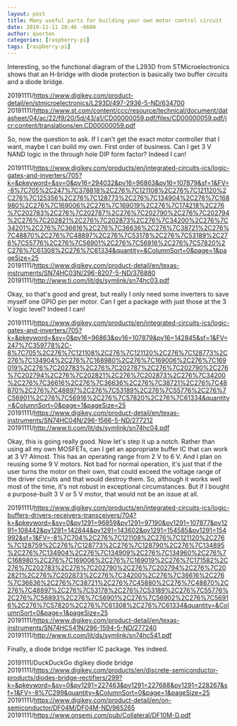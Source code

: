 ```yaml
---
layout: post
title: Many useful parts for building your own motor control circuit
date: 2019-11-11 20:46 -0600
author: quorten
categories: [raspberry-pi]
tags: [raspberry-pi]
---
```


Interesting, so the functional diagram of the L293D from
STMicroelectronics shows that an H-bridge with diode protection is
basically two buffer circuits and a diode bridge.

20191111/https://www.digikey.com/product-detail/en/stmicroelectronics/L293D/497-2936-5-ND/634700  
20191111/https://www.st.com/content/ccc/resource/technical/document/datasheet/04/ac/22/f9/20/5d/43/a1/CD00000059.pdf/files/CD00000059.pdf/jcr:content/translations/en.CD00000059.pdf

So, now the question to ask.  If I can't get the exact motor
controller that I want, maybe I can build my own.  First order of
business.  Can I get 3 V NAND logic in the through hole DIP form
factor?  Indeed I can!

<!-- more -->

20191111/https://www.digikey.com/products/en/integrated-circuits-ics/logic-gates-and-inverters/705?k=&pkeyword=&sv=0&pv16=294032&pv16=96863&pv16=107879&sf=1&FV=-8%7C705%2C247%7C378818%2C276%7C121108%2C276%7C121120%2C276%7C125356%2C276%7C128773%2C276%7C134904%2C276%7C168980%2C276%7C169006%2C276%7C169019%2C276%7C174218%2C276%7C202783%2C276%7C202787%2C276%7C202790%2C276%7C202794%2C276%7C202821%2C276%7C202873%2C276%7C34200%2C276%7C34201%2C276%7C36616%2C276%7C36636%2C276%7C38721%2C276%7C48870%2C276%7C48897%2C276%7C53178%2C276%7C53189%2C276%7C55776%2C276%7C56901%2C276%7C56916%2C276%7C57820%2C276%7C61308%2C276%7C61334&quantity=&ColumnSort=0&page=1&pageSize=25  
20191111/https://www.digikey.com/product-detail/en/texas-instruments/SN74HC03N/296-8207-5-ND/376880  
20191111/http://www.ti.com/lit/ds/symlink/sn74hc03.pdf

Okay, so that's good and great, but really I only need some inverters
to save myself one GPIO pin per motor.  Can I get a package with just
those at the 3 V logic level?  Indeed I can!

20191111/https://www.digikey.com/products/en/integrated-circuits-ics/logic-gates-and-inverters/705?k=&pkeyword=&sv=0&pv16=96863&pv16=107879&pv16=142845&sf=1&FV=247%7C359778%2C-8%7C705%2C276%7C121108%2C276%7C121120%2C276%7C128773%2C276%7C134904%2C276%7C168980%2C276%7C169006%2C276%7C169019%2C276%7C202783%2C276%7C202787%2C276%7C202790%2C276%7C202794%2C276%7C202821%2C276%7C202873%2C276%7C34200%2C276%7C36616%2C276%7C36636%2C276%7C38721%2C276%7C48870%2C276%7C48897%2C276%7C53189%2C276%7C55776%2C276%7C56901%2C276%7C56916%2C276%7C57820%2C276%7C61334&quantity=&ColumnSort=0&page=1&pageSize=25  
20191111/https://www.digikey.com/product-detail/en/texas-instruments/SN74HC04N/296-1566-5-ND/277212  
20191111/http://www.ti.com/lit/ds/symlink/sn74hc04.pdf

Okay, this is going really good.  Now let's step it up a notch.
Rather than using all my own MOSFETs, can I get an appropriate buffer
IC that can work at 3 V?  Almost.  This has an operating range from 2
V to 6 V.  And I plan on reusing some 9 V motors.  Not bad for normal
operation, it's just that if the user turns the motor on their own,
that could exceed the voltage range of the driver circuits and that
would destroy them.  So, although it works well most of the time, it's
not robust in exceptional circumstances.  But if I bought a
purpose-built 3 V or 5 V motor, that would not be an issue at all.

20191111/https://www.digikey.com/products/en/integrated-circuits-ics/logic-buffers-drivers-receivers-transceivers/704?k=&pkeyword=&sv=0&pv1291=96859&pv1291=97190&pv1291=107877&pv1291=108442&pv1291=142844&pv1291=143602&pv1291=154585&pv1291=154992&sf=1&FV=-8%7C704%2C276%7C121108%2C276%7C121120%2C276%7C128759%2C276%7C128773%2C276%7C128790%2C276%7C134895%2C276%7C134904%2C276%7C134909%2C276%7C134960%2C276%7C168980%2C276%7C169006%2C276%7C169019%2C276%7C171582%2C276%7C202783%2C276%7C202790%2C276%7C202794%2C276%7C202821%2C276%7C202873%2C276%7C34200%2C276%7C36616%2C276%7C36636%2C276%7C38721%2C276%7C45880%2C276%7C48870%2C276%7C48897%2C276%7C53178%2C276%7C53189%2C276%7C55776%2C276%7C56893%2C276%7C56901%2C276%7C56902%2C276%7C56916%2C276%7C57820%2C276%7C61308%2C276%7C61334&quantity=&ColumnSort=0&page=1&pageSize=25  
20191111/https://www.digikey.com/product-detail/en/texas-instruments/SN74HC541N/296-1594-5-ND/277240  
20191111/http://www.ti.com/lit/ds/symlink/sn74hc541.pdf

Finally, a diode bridge rectifier IC package.  Yes indeed.

20191111/DuckDuckGo digikey diode bridge  
20191111/https://www.digikey.com/products/en/discrete-semiconductor-products/diodes-bridge-rectifiers/299?k=&pkeyword=&sv=0&pv1291=227463&pv1291=227688&pv1291=228267&sf=1&FV=-8%7C299&quantity=&ColumnSort=0&page=1&pageSize=25  
20191111/https://www.digikey.com/product-detail/en/on-semiconductor/DF04M/DF04M-ND/965265  
20191111/https://www.onsemi.com/pub/Collateral/DF10M-D.pdf
